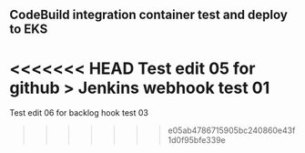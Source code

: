 ## CodeBuild integration container test and deploy to EKS

<<<<<<< HEAD
Test edit 05
for github > Jenkins webhook test 01
=======
Test edit 06
for backlog hook test 03
>>>>>>> e05ab4786715905bc240860e43f1d0f95bfe339e
